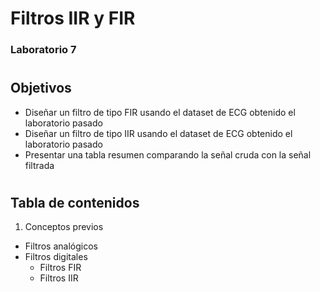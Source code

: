 # Filtros IIR y FIR

### Laboratorio 7

#
## Objetivos
* Diseñar un filtro de tipo FIR usando el dataset de ECG obtenido el laboratorio pasado
* Diseñar un filtro de tipo IIR usando el dataset de ECG obtenido el laboratorio pasado 
* Presentar una tabla resumen comparando la señal cruda con la señal filtrada  

#

## Tabla de contenidos

1. Conceptos previos
  * Filtros analógicos
  * Filtros digitales
      * Filtros FIR
      * Filtros IIR
